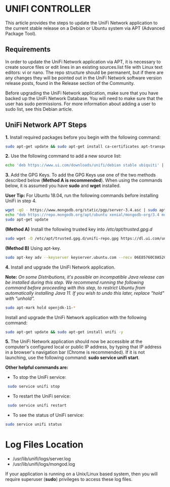 # UNIFI CONTROLLER

This article provides the steps to update the UniFi Network application to the current stable release on a Debian or Ubuntu system via APT (Advanced Package Tool).

## Requirements
In order to update the UniFi Network application via APT, it is necessary to create source files or edit lines in an existing sources.list file with Linux text editors: vi or nano. The repo structure should be permanent, but if there are any changes they will be pointed out in the UniFi Network software version release posts, found in the Release section of the Community.

Before upgrading the UniFi Network application, make sure that you have backed up the UniFi Network Database. You will need to make sure that the user has sudo permissions. For more information about adding a user to sudo list, see this Debian article.

## UniFi Network APT Steps

**1.** Install required packages before you begin with the following command:

```bash
sudo apt-get update && sudo apt-get install ca-certificates apt-transport-https
```

**2.** Use the following command to add a new source list:

```bash
echo 'deb https://www.ui.com/downloads/unifi/debian stable ubiquiti' | sudo tee /etc/apt/sources.list.d/100-ubnt-unifi.list
```

**3.** Add the GPG Keys. To add the GPG Keys use one of the two methods described below (**Method A is recommended**). When using the commands below, it is assumed you have **sudo** and **wget** installed.

**User Tip:** For Ubuntu 18.04, run the following commands before installing UniFi in step 4.

```bash
wget -qO - https://www.mongodb.org/static/pgp/server-3.4.asc | sudo apt-key add -
echo "deb https://repo.mongodb.org/apt/ubuntu xenial/mongodb-org/3.4 multiverse" | sudo tee /etc/apt/sources.list.d/mongodb-org-3.4.list
sudo apt-get update
```

**(Method A)** Install the following trusted key into */etc/apt/trusted.gpg.d*

```bash
sudo wget -O /etc/apt/trusted.gpg.d/unifi-repo.gpg https://dl.ui.com/unifi/unifi-repo.gpg 
```


**(Method B)** Using apt-key.

```bash
sudo apt-key adv --keyserver keyserver.ubuntu.com --recv 06E85760C0A52C50 
```

**4.** Install and upgrade the UniFi Network application.

**Note:** *On some Distributions, it's possible an incompatible Java release can be installed during this step. We recommend running the following command before proceeding with this step, to restrict Ubuntu from automatically installing Java 11. If you wish to undo this later, replace "hold" with "unhold".*

```bash
sudo apt-mark hold openjdk-11-*
```

Install and upgrade the UniFi Network application with the following command:
```bash
sudo apt-get update && sudo apt-get install unifi -y
```
**5.** The UniFi Network application should now be accessible at the computer's configured local or public IP address, by typing that IP address in a browser's navigation bar (Chrome is recommended). If it is not launching, use the following command: **sudo service unifi start**.

**Other helpful commands are:**
* To stop the UniFi service:
```bash
 sudo service unifi stop
```

* To restart the UniFi service:

```bash
 sudo service unifi restart
```

* To see the status of UniFi service: 

```bash
sudo service unifi status
```

# Log Files Location

* /usr/lib/unifi/logs/server.log
* /usr/lib/unifi/logs/mongod.log

If your application is running on a Unix/Linux based system, then you will require superuser (**sudo**) privileges to access these log files.
